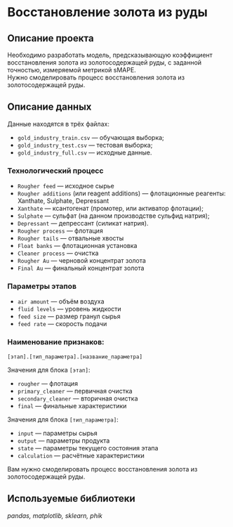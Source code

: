 # Восстановление золота из руды
## Описание проекта 

Необходимо разработать модель, предсказывающую коэффициент восстановления золота из золотосодержащей руды, с заданной точностью, измеряемой метрикой sMAPE. <br> 
Нужно смоделировать процесс восстановления золота из золотосодержащей руды.

## Описание данных
Данные находятся в трёх файлах:
- `gold_industry_train.csv` — обучающая выборка;
- `gold_industry_test.csv` — тестовая выборка;
- `gold_industry_full.csv` — исходные данные.

### Технологический процесс
- `Rougher feed` — исходное сырье
- `Rougher additions` (или reagent additions) — флотационные реагенты: Xanthate, Sulphate, Depressant
- `Xanthate` — ксантогенат (промотер, или активатор флотации);
- `Sulphate` — сульфат (на данном производстве сульфид натрия);
- `Depressant` — депрессант (силикат натрия).
- `Rougher process` — флотация
- `Rougher tails` — отвальные хвосты
- `Float banks` — флотационная установка
- `Cleaner process` — очистка
- `Rougher Au` — черновой концентрат золота
- `Final Au` — финальный концентрат золота

### Параметры этапов

- `air amount` — объём воздуха
- `fluid levels` — уровень жидкости
- `feed size` — размер гранул сырья
- `feed rate` — скорость подачи

### Наименование признаков:
`[этап].[тип_параметра].[название_параметра]`

Значения для блока `[этап]`:
- `rougher` — флотация
- `primary_cleaner` — первичная очистка
- `secondary_cleaner` — вторичная очистка
- `final` — финальные характеристики

Значения для блока `[тип_параметра]`:
- `input` — параметры сырья
- `output` — параметры продукта
- `state` — параметры текущего состояния этапа
- `calculation` — расчётные характеристики

Вам нужно смоделировать процесс восстановления золота из золотосодержащей руды. 

## Используемые библиотеки
*pandas, matplotlib, sklearn, phik*
